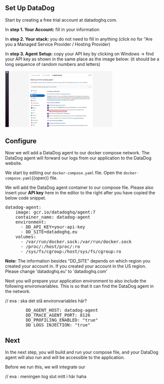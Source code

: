 ## Set Up DataDog 

Start by creating a free trial account at datadoghq.com. 

In **step 1. Your Account:**
fill in your information

In **step 2. Your stack:**
you do not need to fill in anything (click no for "Are you a Managed Service Provider / Hosting Provider)

In **step 3. Agent Setup:**
copy your API key by clicking on Windows -> find your API key as shown in the same place as the image below: (it should be a long sequence of random numbers and letters)

<img src="https://github.com/andrebrogard/katacoda-scenarios/blob/main/datadog-tutorial/api_key.png?raw=true" alt="API_Key" width="350px" />

## Configure 

Now we will add a DataDog agent to our docker compose network. The DataDog agent will forward our logs from our application to the DataDog website.

We start by editing our `docker-compose.yaml` file. Open the `docker-compose.yaml`{{open}} file. 

We will add the DataDog agent container to our compose file. Please also insert your **API key** here in the editor to the right after you have copied the below code snippet.

<pre class="file" data-filename="docker-compose.yaml" data-target="insert" data-marker="#TODO-add-DD-service">
datadog-agent:
    image: gcr.io/datadoghq/agent:7
    container_name: datadog-agent
    environment:
      - DD_API_KEY=your-api-key
      - DD_SITE=datadoghq.eu
    volumes:
      - /var/run/docker.sock:/var/run/docker.sock
      - /proc/:/host/proc/:ro
      - /sys/fs/cgroup:/host/sys/fs/cgroup:ro
</pre>

**Note:** The information besides "DD_SITE" depends on which region you created your account in. If you created your account in the US region. Please change 'datadoghq.eu' to 'datadoghq.com'

Next you will prepare your application environment to also include the following environvariables. This is so that it can find the DataDog agent in the network.

// eva : ska det stå environvariables här? 

<pre class="file" data-filename="docker-compose.yaml" data-target="insert" data-marker="#TODO-add-DD-env">
&nbsp;&nbsp;&nbsp;&nbsp;&nbsp;&nbsp;&nbsp;&nbsp;DD_AGENT_HOST: datadog-agent 
&nbsp;&nbsp;&nbsp;&nbsp;&nbsp;&nbsp;&nbsp;&nbsp;DD_TRACE_AGENT_PORT: 8126 
&nbsp;&nbsp;&nbsp;&nbsp;&nbsp;&nbsp;&nbsp;&nbsp;DD_PROFILING_ENABLED: "true" 
&nbsp;&nbsp;&nbsp;&nbsp;&nbsp;&nbsp;&nbsp;&nbsp;DD_LOGS_INJECTION: "true" 
</pre>

## Next
In the next step, you will build and run your compose file, and your DataDog agent will also run and will be accessible to the application. 

Before we run this, we will integrate our 

// eva : meningen tog slut mitt i här haha 
